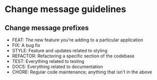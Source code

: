 # Change message guidelines

## Change message prefixes

-  FEAT: The new feature you're adding to a particular application
-  FIX: A bug fix
-  STYLE: Feature and updates related to styling
-  REFACTOR: Refactoring a specific section of the codebase
-  TEST: Everything related to testing
-  DOCS: Everything related to documentation
-  CHORE: Regular code maintenance; anything that isn't in the above
